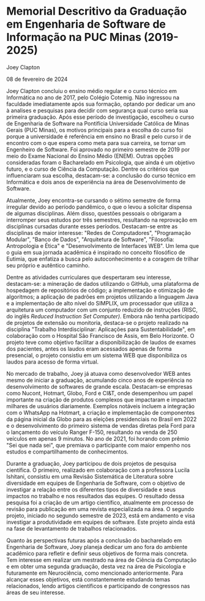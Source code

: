 
# Memorial Descritivo da Graduação em Engenharia de Software de Informação na PUC Minas (2019- 2025)

Joey Clapton 

08 de fevereiro de 2024


Joey Clapton concluiu o ensino médio regular e o curso técnico em Informática no ano de 2017, pelo Colégio Cotemig. Não ingressou na faculdade imediatamente após sua formação, optando por dedicar um ano à analises e pesquisas para decidir com segurança qual curso seria sua primeira graduação. Após esse período de investigação, escolheu o curso de Engenharia de Software na Pontifícia Universidade Católica de Minas Gerais (PUC Minas), os motivos principais para a escolha do curso foi porque a universidade é referência em ensino no Brasil e pelo curso ir de encontro com o que espera como meta para sua carreira, se tornar um Engenheiro de Software. Foi aprovado no primeiro semestre de 2019 por meio do Exame Nacional do Ensino Médio (ENEM). Outras opções consideradas foram o Bacharelado em Psicologia, que ainda é um objetivo futuro, e o curso de Ciência da Computação. Dentre os critérios que influenciaram sua escolha, destacam-se: a conclusão do curso técnico em Informática e dois anos de experiência na área de Desenvolvimento de Software.

Atualmente, Joey encontra-se cursando o sétimo semestre de forma irregular devido ao período pandêmico, o que o levou a solicitar dispensa de algumas disciplinas. Além disso, questões pessoais o obrigaram a interromper seus estudos por três semestres, resultando na reprovação em disciplinas cursadas durante esses períodos. Destacam-se entre as disciplinas de maior interesse: "Redes de Computadores", "Programação Modular", "Banco de Dados", "Arquitetura de Software",  "Filosofia: Antropologia e Ética" e "Desenvolvimento de Interfaces WEB".  Um lema que o guia em sua jornada acadêmica é inspirado no conceito filosófico de Eutimia, que enfatiza a busca pelo autoconhecimento e a coragem de trilhar seu próprio e autêntico caminho.

Dentre as atividades curriculares que despertaram seu interesse, destacam-se: a mineração de dados utilizando o GitHub, uma plataforma de hospedagem de repositórios de código; a implementação e otimização de algoritmos; a aplicação de padrões em projetos utilizando a linguagem Java e a implementação de alto nível do SIMPLIX,  um processador que utiliza a arquitetura um computador com um conjunto reduzido de instruções (RISC, do inglês *Reduced Instruction Set Computer)*. Embora não tenha participado de projetos de extensão ou monitoria, destaca-se o projeto realizado na disciplina "Trabalho Interdisciplinar: Aplicações para Sustentabilidade", em colaboração com o Hospital São Francisco de Assis, em Belo Horizonte. O projeto teve como objetivo facilitar a disponibilização de laudos de exames dos pacientes, antes os laudos eram acessados apenas de forma presencial, o projeto consistiu em um sistema WEB que disponibiliza os laudos para acesso de forma virtual. 

No mercado de trabalho, Joey já atuava como desenvolvedor WEB antes mesmo de iniciar a graduação, acumulando cinco anos de experiência no desenvolvimento de softwares de grande escala. Destacam-se empresas como Nucont, Hotmart, Globo, Ford e CI&T, onde desempenhou um papel importante na criação de produtos complexos que impactaram e impactam milhares de usuários diariamente. Exemplos notáveis incluem a integração com o WhatsApp na Hotmart, a criação e implementação de componentes da página inicial da Globo para as eleições presidenciais no Brasil em 2022 e o desenvolvimento do primeiro sistema de vendas diretas pela Ford para o lançamento do veículo Ranger F-150, resultando na venda de 250 veículos em apenas 9 minutos. No ano de 2021, foi horando com prêmio "Sei que nada sei", que premiava o participante com maior empenho nos estudos e compartilhamento de conhecimentos.

Durante a graduação, Joey participou de dois projetos de pesquisa científica. O primeiro, realizado em colaboração com a professora Lucila Ishitani, consistiu em uma Revisão Sistemática de Literatura sobre diversidade em equipes de Engenharia de Software, com o objetivo de investigar a relação entre os diferentes tipos de diversidade e seus impactos no trabalho e nos resultados das equipes. O resultado dessa pesquisa foi a criação de um artigo científico, atualmente em processo de revisão para publicação em uma revista especializada na área. O segundo projeto, iniciado no segundo semestre de 2023, está em andamento e visa investigar a produtividade em equipes de software. Este projeto ainda está na fase de levantamento de trabalhos relacionados.

Quanto às perspectivas futuras após a conclusão do bacharelado em Engenharia de Software, Joey planeja dedicar um ano fora do ambiente acadêmico para refletir e definir seus objetivos de forma mais concreta. Tem interesse em realizar um mestrado na área de Ciência da Computação e em obter uma segunda graduação, desta vez na área de Psicologia e futuramente em Neurociência, como mencionado anteriormente. Para alcançar esses objetivos, está constantemente estudando temas relacionados, lendo artigos científicos e participando de congressos nas áreas de seu interesse.
